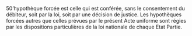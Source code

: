 50’hypothèque forcée est celle qui est conférée, sans le consentement du débiteur,
soit par la loi, soit par une décision de justice.
Les hypothèques forcées autres que celles prévues par le présent Acte uniforme
sont régies par les dispositions particulières de la loi nationale de chaque
Etat Partie.